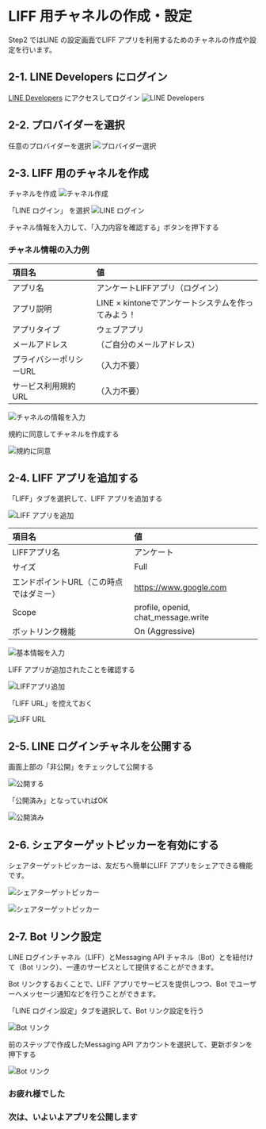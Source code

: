 
# LIFF 用チャネルの作成・設定

Step2 ではLINE の設定画面でLIFF アプリを利用するためのチャネルの作成や設定を行います。


## 2-1. LINE Developers にログイン

[LINE Developers](https://developers.line.biz/ja/) にアクセスしてログイン
![LINE Developers](https://raw.githubusercontent.com/sumihiro3/katacoda-scenarios/master/LineBotBasicCourse/LineBotBasicScenario/images/LINEDevelopers.png)


## 2-2. プロバイダーを選択

任意のプロバイダーを選択
![プロバイダー選択](https://raw.githubusercontent.com/sumihiro3/katacoda-scenarios/master/LineBotBasicCourse/LineBotBasicScenario/images/ProviderList.png)


## 2-3. LIFF 用のチャネルを作成

チャネルを作成
![チャネル作成](https://raw.githubusercontent.com/sumihiro3/katacoda-scenarios/master/LineBotBasicCourse/LineBotBasicScenario/images/NewChannel.png)

「LINE ログイン」 を選択
![LINE ログイン](https://raw.githubusercontent.com/sumihiro3/katacoda-scenarios/master/LiffKintoneQuestionaryCourse/SetupBotAndLiff/images/SelectLineLogin.png)

チャネル情報を入力して、「入力内容を確認する」ボタンを押下する

### チャネル情報の入力例

|  項目名  |  値  |
| :-- | :-- |
|  アプリ名  |  アンケートLIFFアプリ（ログイン）  |
|  アプリ説明  |  LINE × kintoneでアンケートシステムを作ってみよう！  |
|  アプリタイプ  |  ウェブアプリ  |
|  メールアドレス  |  （ご自分のメールアドレス）  |
|  プライバシーポリシーURL  |  （入力不要）  |
|  サービス利用規約URL  |  （入力不要）  |


![チャネルの情報を入力](https://raw.githubusercontent.com/sumihiro3/katacoda-scenarios/master/LiffKintoneQuestionaryCourse/SetupBotAndLiff/images/InputLoginChannelSetting.png)

規約に同意してチャネルを作成する

![規約に同意](https://raw.githubusercontent.com/sumihiro3/katacoda-scenarios/master/LiffKintoneQuestionaryCourse/SetupBotAndLiff/images/AgreeTerms.png)

## 2-4. LIFF アプリを追加する

「LIFF」タブを選択して、LIFF アプリを追加する

![LIFF アプリを追加](https://raw.githubusercontent.com/sumihiro3/katacoda-scenarios/master/LiffKintoneQuestionaryCourse/SetupBotAndLiff/images/AddLiffApp.png)

|  項目名  |  値  |
| :-- | :-- |
|  LIFFアプリ名  |  アンケート  |
|  サイズ  |  Full  |
|  エンドポイントURL（この時点ではダミー）  |  https://www.google.com  |
|  Scope  |  profile, openid, chat_message.write  |
|  ボットリンク機能  |  On (Aggressive)  |

![基本情報を入力](https://raw.githubusercontent.com/sumihiro3/katacoda-scenarios/master/LiffKintoneQuestionaryCourse/SetupBotAndLiff/images/InputLiffAppSettings.png)


LIFF アプリが追加されたことを確認する

![LIFFアプリ追加](https://raw.githubusercontent.com/sumihiro3/katacoda-scenarios/master/LiffKintoneQuestionaryCourse/SetupBotAndLiff/images/LiffAppCreated.png)


「LIFF URL」を控えておく

![LIFF URL](https://raw.githubusercontent.com/sumihiro3/katacoda-scenarios/master/LiffKintoneQuestionaryCourse/SetupBotAndLiff/images/CopyLiffUrl.png)


## 2-5. LINE ログインチャネルを公開する

画面上部の「非公開」をチェックして公開する

![公開する](https://raw.githubusercontent.com/sumihiro3/katacoda-scenarios/master/LiffKintoneQuestionaryCourse/SetupBotAndLiff/images/PublishChannel.png)

「公開済み」となっていればOK

![公開済み](https://raw.githubusercontent.com/sumihiro3/katacoda-scenarios/master/LiffKintoneQuestionaryCourse/SetupBotAndLiff/images/ChannelPublished.png)


## 2-6. シェアターゲットピッカーを有効にする

シェアターゲットピッカーは、友だちへ簡単にLIFF アプリをシェアできる機能です。

![シェアターゲットピッカー](https://raw.githubusercontent.com/sumihiro3/katacoda-scenarios/master/LiffKintoneQuestionaryCourse/SetupBotAndLiff/images/EnableShareTargetPicker_01.png)

![シェアターゲットピッカー](https://raw.githubusercontent.com/sumihiro3/katacoda-scenarios/master/LiffKintoneQuestionaryCourse/SetupBotAndLiff/images/EnableShareTargetPicker_02.png)


## 2-7. Bot リンク設定

LINE ログインチャネル（LIFF）とMessaging API チャネル（Bot）とを紐付けて（Bot リンク）、一連のサービスとして提供することができます。

Bot リンクするおくことで、LIFF アプリでサービスを提供しつつ、Bot でユーザーへメッセージ通知などを行うことができます。

「LINE ログイン設定」タブを選択して、Bot リンク設定を行う

![Bot リンク](https://raw.githubusercontent.com/sumihiro3/katacoda-scenarios/master/LiffKintoneQuestionaryCourse/SetupBotAndLiff/images/BotLink_01.png)

前のステップで作成したMessaging API アカウントを選択して、更新ボタンを押下する

![Bot リンク](https://raw.githubusercontent.com/sumihiro3/katacoda-scenarios/master/LiffKintoneQuestionaryCourse/SetupBotAndLiff/images/BotLink_02.png)


### お疲れ様でした
### 次は、いよいよアプリを公開します
